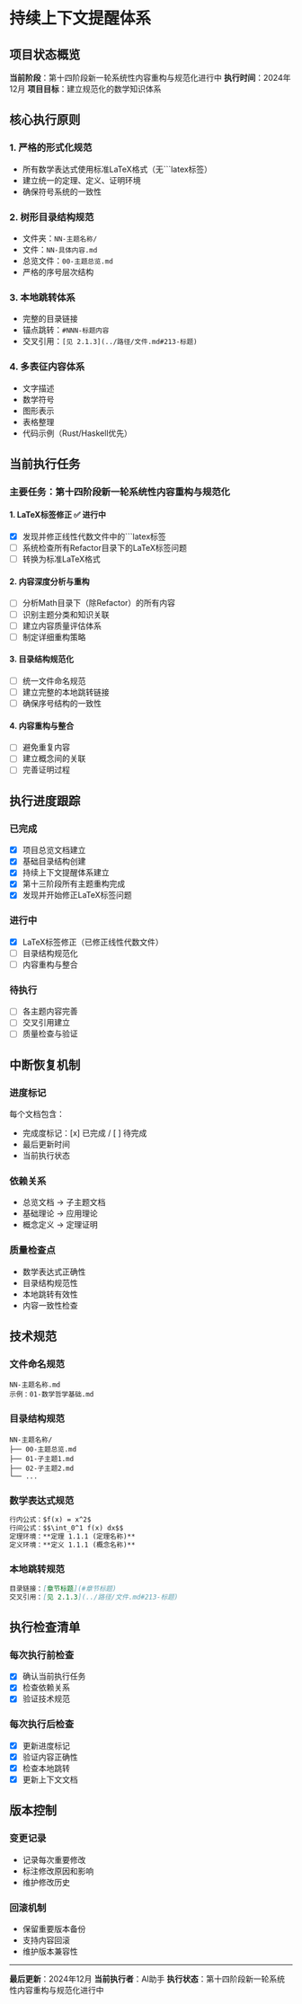 # 持续上下文提醒体系

## 项目状态概览

**当前阶段**：第十四阶段新一轮系统性内容重构与规范化进行中
**执行时间**：2024年12月
**项目目标**：建立规范化的数学知识体系

## 核心执行原则

### 1. 严格的形式化规范

- 所有数学表达式使用标准LaTeX格式（无```latex标签）
- 建立统一的定理、定义、证明环境
- 确保符号系统的一致性

### 2. 树形目录结构规范

- 文件夹：`NN-主题名称/`
- 文件：`NN-具体内容.md`
- 总览文件：`00-主题总览.md`
- 严格的序号层次结构

### 3. 本地跳转体系

- 完整的目录链接
- 锚点跳转：`#NNN-标题内容`
- 交叉引用：`[见 2.1.3](../路径/文件.md#213-标题)`

### 4. 多表征内容体系

- 文字描述
- 数学符号
- 图形表示
- 表格整理
- 代码示例（Rust/Haskell优先）

## 当前执行任务

### 主要任务：第十四阶段新一轮系统性内容重构与规范化

#### 1. LaTeX标签修正 ✅ 进行中

- [x] 发现并修正线性代数文件中的```latex标签
- [ ] 系统检查所有Refactor目录下的LaTeX标签问题
- [ ] 转换为标准LaTeX格式

#### 2. 内容深度分析与重构

- [ ] 分析Math目录下（除Refactor）的所有内容
- [ ] 识别主题分类和知识关联
- [ ] 建立内容质量评估体系
- [ ] 制定详细重构策略

#### 3. 目录结构规范化

- [ ] 统一文件命名规范
- [ ] 建立完整的本地跳转链接
- [ ] 确保序号结构的一致性

#### 4. 内容重构与整合

- [ ] 避免重复内容
- [ ] 建立概念间的关联
- [ ] 完善证明过程

## 执行进度跟踪

### 已完成

- [x] 项目总览文档建立
- [x] 基础目录结构创建
- [x] 持续上下文提醒体系建立
- [x] 第十三阶段所有主题重构完成
- [x] 发现并开始修正LaTeX标签问题

### 进行中

- [x] LaTeX标签修正（已修正线性代数文件）
- [ ] 目录结构规范化
- [ ] 内容重构与整合

### 待执行

- [ ] 各主题内容完善
- [ ] 交叉引用建立
- [ ] 质量检查与验证

## 中断恢复机制

### 进度标记

每个文档包含：

- 完成度标记：[x] 已完成 / [ ] 待完成
- 最后更新时间
- 当前执行状态

### 依赖关系

- 总览文档 → 子主题文档
- 基础理论 → 应用理论
- 概念定义 → 定理证明

### 质量检查点

- 数学表达式正确性
- 目录结构规范性
- 本地跳转有效性
- 内容一致性检查

## 技术规范

### 文件命名规范

```
NN-主题名称.md
示例：01-数学哲学基础.md
```

### 目录结构规范

```
NN-主题名称/
├── 00-主题总览.md
├── 01-子主题1.md
├── 02-子主题2.md
└── ...
```

### 数学表达式规范

```markdown
行内公式：$f(x) = x^2$
行间公式：$$\int_0^1 f(x) dx$$
定理环境：**定理 1.1.1 (定理名称)**
定义环境：**定义 1.1.1 (概念名称)**
```

### 本地跳转规范

```markdown
目录链接：[章节标题](#章节标题)
交叉引用：[见 2.1.3](../路径/文件.md#213-标题)
```

## 执行检查清单

### 每次执行前检查

- [x] 确认当前执行任务
- [x] 检查依赖关系
- [x] 验证技术规范

### 每次执行后检查

- [x] 更新进度标记
- [x] 验证内容正确性
- [x] 检查本地跳转
- [x] 更新上下文文档

## 版本控制

### 变更记录

- 记录每次重要修改
- 标注修改原因和影响
- 维护修改历史

### 回滚机制

- 保留重要版本备份
- 支持内容回滚
- 维护版本兼容性

---

**最后更新**：2024年12月
**当前执行者**：AI助手
**执行状态**：第十四阶段新一轮系统性内容重构与规范化进行中
